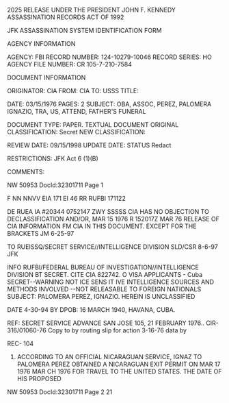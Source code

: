 2025 RELEASE UNDER THE PRESIDENT JOHN F. KENNEDY ASSASSINATION RECORDS ACT OF 1992

JFK ASSASSINATION SYSTEM
IDENTIFICATION FORM

AGENCY INFORMATION

AGENCY: FBI
RECORD NUMBER: 124-10279-10046
RECORD SERIES: HO
AGENCY FILE NUMBER: CR 105-7-210-7584

DOCUMENT INFORMATION

ORIGINATOR: CIA
FROM: CIA
TO: USSS
TITLE:

DATE: 03/15/1976
PAGES: 2
SUBJECT: OBA, ASSOC, PEREZ, PALOMERA IGNAZIO, TRA, US, ATTEND, FATHER'S
FUNERAL

DOCUMENT TYPE: PAPER. TEXTUAL DOCUMENT
ORIGINAL CLASSIFICATION: Secret NEW
CLASSIFICATION:

REVIEW DATE: 09/15/1998 UPDATE DATE:
STATUS Redact

RESTRICTIONS:
JFK Act 6 (1)(B)

COMMENTS:

NW 50953 DocId:32301711 Page 1

F
NN NNVV ΕΙΑ 171 ΕΙ 46
RR RUFBI
171122

DE RUEA IA #20344 0752147
ZWY SSSSS
CIA HAS NO OBJECTION TO
DECLASSIFICATION AND/OR,
MAR 15 1976
R 152017Z MAR 76 RELEASE OF CIA INFORMATION
FM CIA
IN THIS DOCUMENT.
EXCEPT FOR THE BRACKETS JM 6-25-97

TO RUEISSQ/SECRET SERVICE//INTELLIGENCE DIVISION SLD/CSR
8-6-97 JFK

INFO RUFBI/FEDERAL BUREAU OF INVESTIGATION//INTELLIGENCE DIVISION
BT
SECRET. CITE CIA 822742. O VISA APPLICANTS - Cuba
SECRET--WARNING NOT ICE SENS IT IVE INTELLIGENCE SOURCES AND
METHODS INVOLVED --NOT RELEASABLE TO FOREIGN NATIONALS
SUBJECT: PALOMERA PEREZ, IGNAZIO. HEREIN IS UNCLASSIFIED

DATE 4-30-94 BY
DPOB: 16 MARCH 1940, HAVANA, CUBA.

REF: SECRET SERVICE ADVANCE SAN JOSE 105, 21 FEBRUARY 1976..
CIR-316/01060-76
Copy to
by routing slip for
action
3-16-76
data
by

REC- 104
1. ACCORDING TO AN OFFICIAL NICARAGUAN SERVICE, IGNAZ TO
PALOMERA PEREZ OBTAINED A NICARAGUAN EXIT PERMIT ON MAR 17 1976
MAR CH
1976 FOR TRAVEL TO THE UNITED STATES. THE DATE OF HIS PROPOSED

NW 50953 DocId:32301711 Page 2
21
